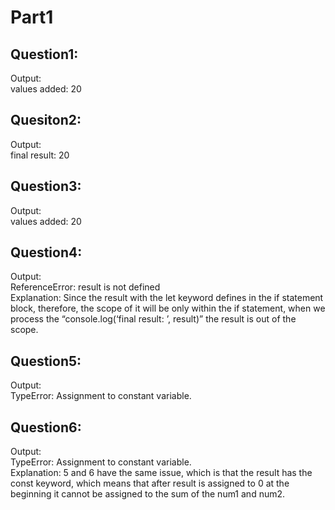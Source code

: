 # Part1
## Question1:
Output: <br>
values added:  20 <br>
## Quesiton2: 
Output: <br>
final result:  20 <br>
## Question3: 
Output: <br>
values added:  20 <br>
## Question4: 
Output: <br>
ReferenceError: result is not defined <br>
Explanation: Since the result with the let keyword defines in the if statement block, therefore, the scope of it will be only within the if statement, when we process the “console.log(‘final result: ’, result)” the result is out of the scope. <br>
## Question5: 
Output: <br>
TypeError: Assignment to constant variable. <br>
## Question6:
Output: <br>
TypeError: Assignment to constant variable. <br>
Explanation: 5 and 6 have the same issue, which is that the result has the const keyword, which means that after result is assigned to 0 at the beginning it cannot be assigned to the sum of the num1 and num2. <br>